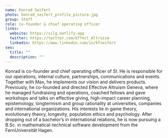```yaml
---
name: Konrad Seifert
photo: konrad_seifert_profile_picture.jpg
group: Staff
role: Co-founder & chief operating officer
links:
  website: https://silg.netlify.app
  twitter: https://twitter.com/Effect_Altruism
  linkedin: https://www.linkedin.com/in/kfseifert
seo:
  title: ""
  description: ""
---
```


Konrad is co-founder and chief operating officer of SI. He is responsible for our operations, internal culture, partnerships, communications and events. Together with Max, he implements our vision and delivers products. Previously, he co-founded and directed Effective Altruism Geneva, where he managed fundraising and operations, coached fellows and gave workshops and talks on effective giving, high-impact career planning, epistemology, longtermism and group rationality at universities, companies and international organizations. His interests lie in game theory, evolutionary theory, longevity, population ethics and psychology. After dropping out of a bachelor’s in international relations, he is now pursuing a B.Sc. in mathematical-technical software development from the FernUniversität Hagen.
